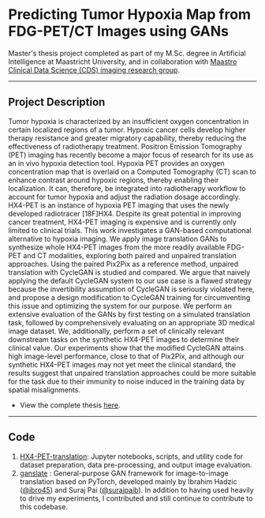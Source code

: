 # Predicting Tumor Hypoxia Map from FDG-PET/CT Images using GANs


Master's thesis project completed as part of my M.Sc. degree in Artificial Intelligence at Maastricht University, and in collaboration with [Maastro Clinical Data Science (CDS) imaging research group](https://github.com/Maastro-CDS-Imaging-Group).



----------------------
## Project Description
Tumor hypoxia is characterized by an insufficient oxygen concentration in certain localized regions of a tumor. Hypoxic cancer cells develop higher therapy resistance and greater migratory capability, thereby reducing the effectiveness of radiotherapy treatment. Positron Emission Tomography (PET) imaging has recently become a major focus of research for its use as an in vivo hypoxia detection tool. Hypoxia PET provides an oxygen concentration map that is overlaid on a Computed Tomography (CT) scan to enhance contrast around hypoxic regions, thereby enabling their localization. It can, therefore, be integrated into radiotherapy workflow to account for tumor hypoxia and adjust the radiation dosage accordingly. HX4-PET is an instance of hypoxia PET imaging that uses the newly developed radiotracer [18F]HX4. Despite its great potential in improving cancer treatment, HX4-PET imaging is expensive and is currently only limited to clinical trials. This work investigates a GAN-based computational alternative to hypoxia imaging. We apply image translation GANs to synthesize whole HX4-PET images from the more readily available FDG-PET and CT modalities, exploring both paired and unpaired translation approaches. Using the paired Pix2Pix as a reference method, unpaired translation with CycleGAN is studied and compared. We argue that naively applying the default CycleGAN system to our use case is a flawed strategy because the invertibility assumption of CycleGAN is seriously violated here, and propose a design modification to CycleGAN training for circumventing this issue and optimizing the system for our purpose. We perform an extensive evaluation of the GANs by first testing on a simulated translation task, followed by comprehensively evaluating on an appropriate 3D medical image dataset. We, additionally, perform a set of clinically relevant downstream tasks on the synthetic HX4-PET images to determine their clinical value. Our experiments show that the modified CycleGAN attains high image-level performance, close to that of Pix2Pix, and although our synthetic HX4-PET images may not yet meet the clinical standard, the results suggest that unpaired translation approaches could be more suitable for the task due to their immunity to noise induced in the training data by spatial misalignments.

- View the complete thesis [here](Master_Thesis-Chinmay_Rao.pdf).


-------
## Code


1. [HX4-PET-translation](https://github.com/Maastro-CDS-Imaging-Group/HX4-PET-translation): Jupyter notebooks, scripts, and utility code for dataset preparation, data pre-processing, and output image evaluation.
2. [ganslate](https://github.com/ganslate-team/ganslate) : General-purpose GAN framework for image-to-image translation based on PyTorch, developed mainly by Ibrahim Hadzic ([@ibro45](https://github.com/ibro45)) and Suraj Pai ([@surajpaib](https://github.com/surajpaib)). In addition to having used heavily to drive my experiments, I contributed and still continue to contribute to this codebase.


